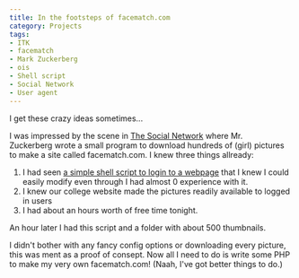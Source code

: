 ```yaml
---
title: In the footsteps of facematch.com
category: Projects
tags:
- ITK
- facematch
- Mark Zuckerberg
- ois
- Shell script
- Social Network
- User agent
---
```

I get these crazy ideas sometimes...

I was impressed by the scene in [The Social Network](http://www.imdb.com/title/tt1285016) where Mr. Zuckerberg wrote a small program to download hundreds of (girl) pictures to make a site called facematch.com. I knew three things allready:

1. I had seen [a simple shell script to login to a webpage](http://wiki.itcollege.ee/index.php/ITK_m%C3%A4rguandja) that I knew I could easily modify even through I had almost 0 experience with it.
2. I knew our college website made the pictures readily available to logged in users
3. I had about an hours worth of free time tonight.

An hour later I had this script and a folder with about 500 thumbnails.

<script src="https://gist.github.com/2656998.js?file=itk-downloader.sh"></script>

I didn't bother with any fancy config options or downloading every picture, this was ment as a proof of consept. Now all I need to do is write some PHP to make my very own facematch.com! (Naah, I've got better things to do.)